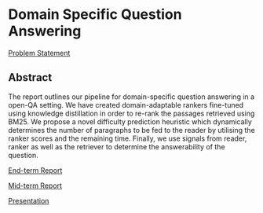 # Domain Specific Question Answering
[Problem Statement](https://github.com/rdev12/Domain-Specific-Question-Answering-DevRev/blob/master/Problem_Statement.pdf)

## Abstract
The report outlines our pipeline for domain-specific question answering in a open-QA
setting. We have created domain-adaptable rankers fine-tuned using knowledge
distillation in order to re-rank the passages retrieved using BM25. We propose a novel
difficulty prediction heuristic which dynamically determines the number of paragraphs to
be fed to the reader by utilising the ranker scores and the remaining time. Finally, we use
signals from reader, ranker as well as the retriever to determine the answerability of the
question.

[End-term Report](https://github.com/rdev12/Domain-Specific-Question-Answering-DevRev/blob/master/End-term%20Report.pdf)

[Mid-term Report](https://github.com/rdev12/Domain-Specific-Question-Answering-DevRev/blob/master/Mid-term%20Report.pdf)

[Presentation](https://github.com/rdev12/Domain-Specific-Question-Answering-DevRev/blob/master/Presentation.pdf)
